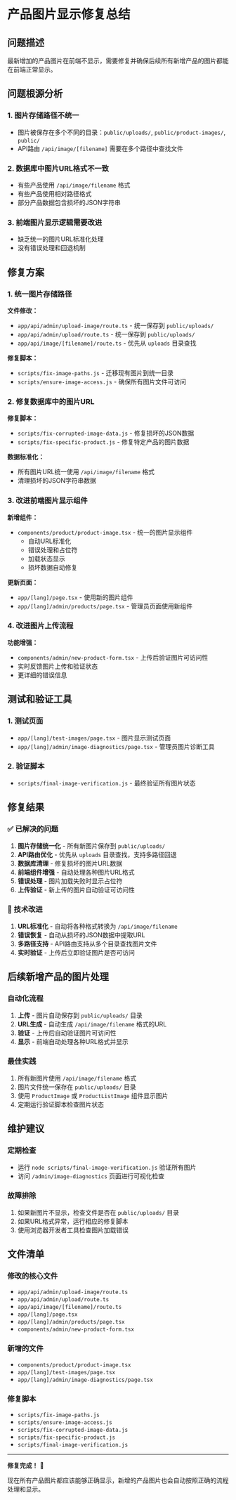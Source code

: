 # 产品图片显示修复总结

## 问题描述
最新增加的产品图片在前端不显示，需要修复并确保后续所有新增产品的图片都能在前端正常显示。

## 问题根源分析

### 1. 图片存储路径不统一
- 图片被保存在多个不同的目录：`public/uploads/`, `public/product-images/`, `public/`
- API路由 `/api/image/[filename]` 需要在多个路径中查找文件

### 2. 数据库中图片URL格式不一致
- 有些产品使用 `/api/image/filename` 格式
- 有些产品使用相对路径格式
- 部分产品数据包含损坏的JSON字符串

### 3. 前端图片显示逻辑需要改进
- 缺乏统一的图片URL标准化处理
- 没有错误处理和回退机制

## 修复方案

### 1. 统一图片存储路径
**文件修改：**
- `app/api/admin/upload-image/route.ts` - 统一保存到 `public/uploads/`
- `app/api/admin/upload/route.ts` - 统一保存到 `public/uploads/`
- `app/api/image/[filename]/route.ts` - 优先从 `uploads` 目录查找

**修复脚本：**
- `scripts/fix-image-paths.js` - 迁移现有图片到统一目录
- `scripts/ensure-image-access.js` - 确保所有图片文件可访问

### 2. 修复数据库中的图片URL
**修复脚本：**
- `scripts/fix-corrupted-image-data.js` - 修复损坏的JSON数据
- `scripts/fix-specific-product.js` - 修复特定产品的图片数据

**数据标准化：**
- 所有图片URL统一使用 `/api/image/filename` 格式
- 清理损坏的JSON字符串数据

### 3. 改进前端图片显示组件
**新增组件：**
- `components/product/product-image.tsx` - 统一的图片显示组件
  - 自动URL标准化
  - 错误处理和占位符
  - 加载状态显示
  - 损坏数据自动修复

**更新页面：**
- `app/[lang]/page.tsx` - 使用新的图片组件
- `app/[lang]/admin/products/page.tsx` - 管理员页面使用新组件

### 4. 改进图片上传流程
**功能增强：**
- `components/admin/new-product-form.tsx` - 上传后验证图片可访问性
- 实时反馈图片上传和验证状态
- 更详细的错误信息

## 测试和验证工具

### 1. 测试页面
- `app/[lang]/test-images/page.tsx` - 图片显示测试页面
- `app/[lang]/admin/image-diagnostics/page.tsx` - 管理员图片诊断工具

### 2. 验证脚本
- `scripts/final-image-verification.js` - 最终验证所有图片状态

## 修复结果

### ✅ 已解决的问题
1. **图片存储统一化** - 所有新图片保存到 `public/uploads/`
2. **API路由优化** - 优先从 `uploads` 目录查找，支持多路径回退
3. **数据库清理** - 修复损坏的图片URL数据
4. **前端组件增强** - 自动处理各种图片URL格式
5. **错误处理** - 图片加载失败时显示占位符
6. **上传验证** - 新上传的图片自动验证可访问性

### 🔧 技术改进
1. **URL标准化** - 自动将各种格式转换为 `/api/image/filename`
2. **错误恢复** - 自动从损坏的JSON数据中提取URL
3. **多路径支持** - API路由支持从多个目录查找图片文件
4. **实时验证** - 上传后立即验证图片是否可访问

## 后续新增产品的图片处理

### 自动化流程
1. **上传** - 图片自动保存到 `public/uploads/` 目录
2. **URL生成** - 自动生成 `/api/image/filename` 格式的URL
3. **验证** - 上传后自动验证图片可访问性
4. **显示** - 前端自动处理各种URL格式并显示

### 最佳实践
1. 所有新图片使用 `/api/image/filename` 格式
2. 图片文件统一保存在 `public/uploads/` 目录
3. 使用 `ProductImage` 或 `ProductListImage` 组件显示图片
4. 定期运行验证脚本检查图片状态

## 维护建议

### 定期检查
- 运行 `node scripts/final-image-verification.js` 验证所有图片
- 访问 `/admin/image-diagnostics` 页面进行可视化检查

### 故障排除
1. 如果新图片不显示，检查文件是否在 `public/uploads/` 目录
2. 如果URL格式异常，运行相应的修复脚本
3. 使用浏览器开发者工具检查图片加载错误

## 文件清单

### 修改的核心文件
- `app/api/admin/upload-image/route.ts`
- `app/api/admin/upload/route.ts`
- `app/api/image/[filename]/route.ts`
- `app/[lang]/page.tsx`
- `app/[lang]/admin/products/page.tsx`
- `components/admin/new-product-form.tsx`

### 新增的文件
- `components/product/product-image.tsx`
- `app/[lang]/test-images/page.tsx`
- `app/[lang]/admin/image-diagnostics/page.tsx`

### 修复脚本
- `scripts/fix-image-paths.js`
- `scripts/ensure-image-access.js`
- `scripts/fix-corrupted-image-data.js`
- `scripts/fix-specific-product.js`
- `scripts/final-image-verification.js`

---

**修复完成！** 🎉

现在所有产品图片都应该能够正确显示，新增的产品图片也会自动按照正确的流程处理和显示。
